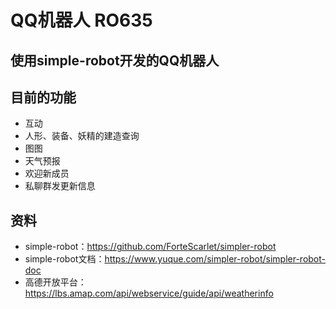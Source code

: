 # QQ机器人 RO635
## 使用simple-robot开发的QQ机器人

## 目前的功能
- 互动
- 人形、装备、妖精的建造查询
- 图图
- 天气预报
- 欢迎新成员
- 私聊群发更新信息

## 资料
- simple-robot：https://github.com/ForteScarlet/simpler-robot
- simple-robot文档：https://www.yuque.com/simpler-robot/simpler-robot-doc
- 高德开放平台：https://lbs.amap.com/api/webservice/guide/api/weatherinfo
